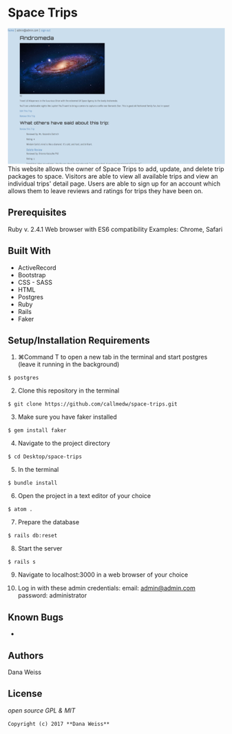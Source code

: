 # Space Trips
![screenshot](public/img/screenshot.png)
This website allows the owner of Space Trips to add, update, and delete trip packages to space. Visitors are able to view all available trips and view an individual trips' detail page. Users are able to sign up for an account which allows them to leave reviews and ratings for trips they have been on.

## Prerequisites

Ruby v. 2.4.1
Web browser with ES6 compatibility
Examples: Chrome, Safari

## Built With

* ActiveRecord
* Bootstrap
* CSS - SASS
* HTML
* Postgres
* Ruby
* Rails
* Faker

## Setup/Installation Requirements

1. ⌘Command T to open a new tab in the terminal and start postgres (leave it running in the background)
```
$ postgres
```
2. Clone this repository in the terminal
```
$ git clone https://github.com/callmedw/space-trips.git
```
3. Make sure you have faker installed
```
$ gem install faker
```
4. Navigate to the project directory
```
$ cd Desktop/space-trips
```
5. In the terminal
```
$ bundle install
```
6. Open the project in a text editor of your choice
```
$ atom .
```
7. Prepare the database
```
$ rails db:reset
```
8. Start the server
```
$ rails s
```
9. Navigate to localhost:3000 in a web browser of your choice

10. Log in with these admin credentials:
email: admin@admin.com
password: administrator

## Known Bugs
*

## Authors

Dana Weiss

## License

*open source GPL & MIT*

```
Copyright (c) 2017 **Dana Weiss**
```
